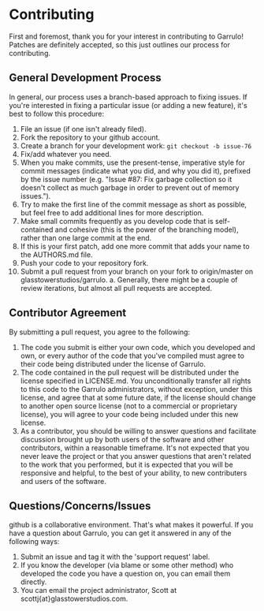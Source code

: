 Contributing
================

First and foremost, thank you for your interest in contributing to Garrulo! Patches are definitely accepted, so this just outlines our process for contributing.

General Development Process
----------------

In general, our process uses a branch-based approach to fixing issues. If you're interested in fixing a particular issue (or adding a new feature), it's best to follow this procedure:

1. File an issue (if one isn't already filed).
2. Fork the repository to your github account.
3. Create a branch for your development work: `git checkout -b issue-76`
4. Fix/add whatever you need.
  1. When you make commits, use the present-tense, imperative style for commit messages (indicate what you did, and why you did it), prefixed by the issue number (e.g. "Issue #87: Fix garbage collection so it doesn't collect as much garbage in order to prevent out of memory issues.").
  2. Try to make the first line of the commit message as short as possible, but feel free to add additional lines for more description.
  3. Make small commits frequently as you develop code that is self-contained and cohesive (this is the power of the branching model), rather than one large commit at the end.
  4. If this is your first patch, add one more commit that adds your name to the AUTHORS.md file.
5. Push your code to your repository fork.
6. Submit a pull request from your branch on your fork to origin/master on glasstowerstudios/garrulo.
  a. Generally, there might be a couple of review iterations, but almost all pull requests are accepted.

Contributor Agreement
----------------

By submitting a pull request, you agree to the following:

1. The code you submit is either your own code, which you developed and own, or every author of the code that you've compiled must agree to their code being distributed under the license of Garrulo.
2. The code contained in the pull request will be distributed under the license specified in LICENSE.md. You unconditionally transfer all rights to this code to the Garrulo administrators, without exception, under this license, and agree that at some future date, if the license should change to another open source license (not to a commercial or proprietary license), you will agree to your code being included under this new license.
3. As a contributor, you should be willing to answer questions and facilitate discussion brought up by both users of the software and other contributors, within a reasonable timeframe. It's not expected that you never leave the project or that you answer questions that aren't related to the work that you performed, but it is expected that you will be responsive and helpful, to the best of your ability, to new contributers and users of the software.

Questions/Concerns/Issues
----------------

github is a collaborative environment. That's what makes it powerful. If you have a question about Garrulo, you can get it answered in any of the following ways:

1. Submit an issue and tag it with the 'support request' label.
2. If you know the developer (via blame or some other method) who developed the code you have a question on, you can email them directly.
3. You can email the project administrator, Scott at scottj{at}glasstowerstudios.com.

